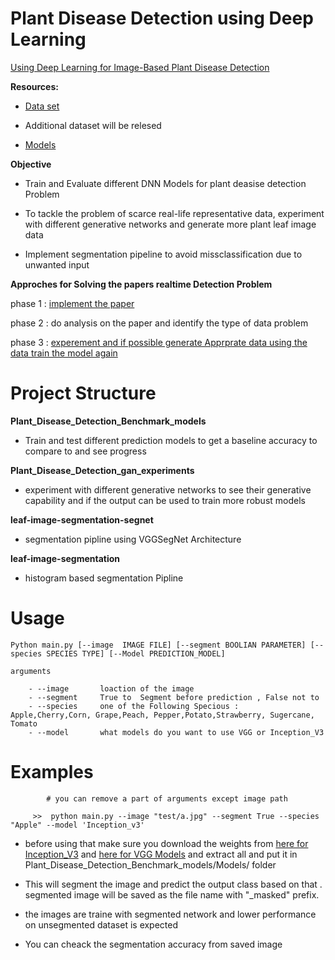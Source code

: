 # Plant Disease Detection using Deep Learning

[Using Deep Learning for Image-Based Plant Disease Detection](https://arxiv.org/pdf/1604.03169.pdf) 



**Resources:**
- [Data set](https://github.com/spMohanty/PlantVillage-Dataset)

- Additional dataset will be relesed 

- [Models](https://gitlab.com/Israel777/Plant_Disease_Detection_models)



**Objective**

- Train and Evaluate different DNN Models for plant deasise detection Problem

- To tackle the problem of scarce real-life representative data, experiment with different generative networks and generate more plant leaf image data

- Implement segmentation pipeline to avoid missclassification due to unwanted input 



**Approches for Solving the papers realtime Detection Problem**

phase 1 : [implement the paper](https://github.com/singnet/plant-disease-experiments/tree/master/Plant_Disease_Detection_Benchmark_models) 

phase 2 : do analysis on the paper and identify the type of data problem 

phase 3 : [experement and if possible generate Apprprate data
		  using the data train the model again](https://github.com/singnet/plant_disease_experements/tree/master/Plant_Disease_Detection_gan_experimants)


# Project Structure

**Plant_Disease_Detection_Benchmark_models**

- Train and test different prediction models to get a baseline accuracy to compare to and see progress

**Plant_Disease_Detection_gan_experiments**

- experiment with different generative networks to see their generative capability and if the output can be used to train more robust models

**leaf-image-segmentation-segnet**

- segmentation pipline using VGGSegNet Architecture

**leaf-image-segmentation**

- histogram based segmentation Pipline 





# Usage

	Python main.py [--image  IMAGE FILE] [--segment BOOLIAN PARAMETER] [--species SPECIES TYPE] [--Model PREDICTION_MODEL]

	arguments

		- --image       loaction of the image
		- --segment     True to  Segment before prediction , False not to 
		- --species     one of the Following Specious :  Apple,Cherry,Corn, Grape,Peach, Pepper,Potato,Strawberry, Sugercane, Tomato
		- --model       what models do you want to use VGG or Inception_V3



# Examples


		 	# you can remove a part of arguments except image path

		 >>  python main.py --image "test/a.jpg" --segment True --species "Apple" --model 'Inception_v3'
	   

- before using that make sure you download the weights from   [here for Inception_V3](https://drive.google.com/file/d/1PZ0SUyGbcKJidNcSfwKsnhR23O2PBl78/view?usp=sharing) and  [here for VGG Models](https://drive.google.com/file/d/1AufdWYl-TfeicAmaweq6Gd8q3--vuBfA/view?usp=sharing)  and extract all and put it in Plant_Disease_Detection_Benchmark_models/Models/  folder 
		
- This will segment the image and predict the output class based on that . segmented image will be saved as the file name with "_masked" prefix.


- the images are traine with segmented network and lower performance on unsegmented dataset is expected 

-  You can cheack the segmentation accuracy from saved image
